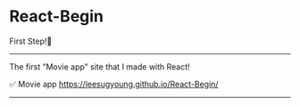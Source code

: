 # React-Begin
First Step!💪

---

The first "Movie app" site that I made with React!

✅ Movie app
https://leesugyoung.github.io/React-Begin/

---


